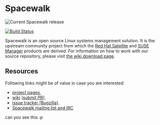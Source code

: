 Spacewalk
=========

![Current Spacewalk release][CurrentReleaseImg]


[![Build Status](https://travis-ci.org/spacewalkproject/spacewalk.svg?branch=master)](https://travis-ci.org/spacewalkproject/spacewalk/builds)

Spacewalk is an open source Linux systems management solution.
It is the upstream community project from which the [Red Hat
Satellite][RedHatSatellite] and [SUSE Manager][SUSEManager] products
are derived.
For information on how to work with our source repository, please visit [the wiki download page][DownloadIt].

Resources
---------

Following links might be of value in case you are interested:

  * [project pages](https://spacewalkproject.github.io/),
  * [wiki](https://github.com/spacewalkproject/spacewalk/wiki) ([submit PR](https://github.com/spacewalkproject/spacewalk-wiki/pulls)),
  * [issue tracker (Bugzilla)](https://bugzilla.redhat.com/enter_bug.cgi?product=Spacewalk).
  * [Spacewalk mailing list and IRC](https://github.com/spacewalkproject/spacewalk/wiki/Communications)

[RedHatSatellite]: https://www.redhat.com/products/enterprise-linux/satellite/
[SUSEManager]: https://www.suse.com/products/suse-manager/
[DownloadIt]: https://github.com/spacewalkproject/spacewalk/wiki/DownloadIt
[CurrentReleaseImg]: https://raw.githubusercontent.com/spacewalkproject/spacewalk-wiki/master/images/28release_new.png

can you see this :p
